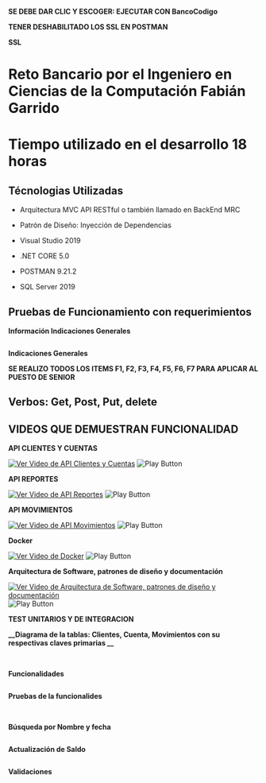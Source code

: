 
**SE DEBE DAR CLIC Y ESCOGER: EJECUTAR CON BancoCodigo**


**TENER DESHABILITADO LOS SSL EN POSTMAN**


**__SSL__**
<img src="BancoEntityFramework/ImagenesReadme/SSL.png" alt=""/>


# Reto Bancario por el Ingeniero en Ciencias de la Computación Fabián Garrido

# Tiempo utilizado en el desarrollo 18 horas

## Técnologias Utilizadas 

- Arquitectura MVC API RESTful  o también llamado en BackEnd MRC
  
- Patrón de Diseño: Inyección de Dependencias

- Visual Studio 2019
  
- .NET CORE 5.0
  
- POSTMAN 9.21.2

- SQL Server 2019


## Pruebas de Funcionamiento con requerimientos


**__Información Indicaciones Generales__**


<img src="BancoEntityFramework/ImagenesReadme/infoIndicaciones.png" alt=""/>


**__Indicaciones Generales__**

**SE REALIZO TODOS LOS ITEMS F1, F2, F3, F4, F5, F6, F7 PARA APLICAR AL PUESTO DE SENIOR**
<img src="BancoEntityFrameworkBancoEntityFramework/ImagenesReadme/indicacionesGenerales.png" alt=""/>
<img src="BancoEntityFrameworkBancoEntityFramework/ImagenesReadme/info.png" alt=""/>

## Verbos: Get, Post, Put, delete 

## VIDEOS QUE DEMUESTRAN FUNCIONALIDAD

**__API CLIENTES Y CUENTAS__**

[![Ver Video de API Clientes y Cuentas](https://img.youtube.com/vi/MOiRIVDozss/maxresdefault.jpg)](https://youtu.be/MOiRIVDozss)
![Play Button](https://i.imgur.com/4cduhzR.png)

**__API REPORTES__**

[![Ver Video de API Reportes](https://img.youtube.com/vi/CLsFmRsrl7Y/maxresdefault.jpg)](https://youtu.be/CLsFmRsrl7Y)
![Play Button](https://i.imgur.com/4cduhzR.png)

**__API MOVIMIENTOS__**

[![Ver Video de API Movimientos](https://img.youtube.com/vi/JmILw-snLkk/maxresdefault.jpg)](https://www.youtube.com/watch?v=JmILw-snLkk)
![Play Button](https://i.imgur.com/4cduhzR.png)

**__Docker__**

[![Ver Video de Docker](https://img.youtube.com/vi/oCNy0s-U60k/maxresdefault.jpg)](https://youtu.be/oCNy0s-U60k)
![Play Button](https://i.imgur.com/4cduhzR.png)

**__Arquitectura de Software, patrones de diseño y documentación__**

[![Ver Video de Arquitectura de Software, patrones de diseño y documentación](https://img.youtube.com/vi/3QxWasLidf4/maxresdefault.jpg)](https://youtu.be/3QxWasLidf4)
![Play Button](https://i.imgur.com/4cduhzR.png)



**__TEST UNITARIOS Y DE INTEGRACION__**
<img src="BancoEntityFramework/ImagenesReadme/Test_.png" alt=""/>

**__Diagrama de la tablas: Clientes, Cuenta, Movimientos con su respectivas claves primarias __**



<img src="BancoEntityFramework/ImagenesReadme/diagram.png" alt=""/>



<img src="BancoEntityFramework/ImagenesReadme/base.png" alt=""/>



**__Funcionalidades__**



<img src="BancoEntityFramework/ImagenesReadme/funcionalidades.png" alt=""/>




**__Pruebas de la funcionalides__**





<img src="BancoEntityFramework/ImagenesReadme/postmanUno.png" alt=""/>




<img src="BancoEntityFramework/ImagenesReadme/postmanDos.png" alt=""/>




**__Búsqueda por Nombre y fecha__**



<img src="BancoEntityFramework/ImagenesReadme/busquedaPorFechayNombre.png" alt=""/>



**__Actualización de Saldo__**



<img src="BancoEntityFramework/ImagenesReadme/actualizarSaldo.png" alt=""/>




**__Validaciones__**



<img src="BancoEntityFramework/ImagenesReadme/validacionesUno.png" alt=""/>




<img src="BancoEntityFramework/ImagenesReadme/validacionesDos.png" alt=""/>




